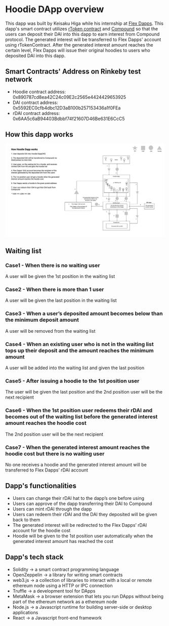 # Hoodie DApp overview
This dapp was built by Keisaku Higa while his internship at [Flex Dapps](https://flexdapps.com/about). This dapp's smart contract utilizes [rToken contract](https://github.com/decentral-ee/rtoken-contracts) and [Compound](https://github.com/compound-finance) so that the users can deposit their DAI into this dapp to earn interest from Compound protocol. The generated interest will be transferred to Flex Dapps' account using rTokenContract. After the generated interest amount reaches the certain level, Flex Dapps will issue their original hoodies to users who deposited DAI into this dapp.

## Smart Contracts' Address on Rinkeby test network
* Hoodie contract address: 0x890787cd8ea42C24c09E2c2565e4424429653925
* DAI contract address: 0x5592EC0cfb4dbc12D3aB100b257153436a1f0FEa
* rDAI contract address: 0x6AA5c6aB94403Bdbbf74f21607D46Be631E6CcC5

## How this dapp works
![](./docs/dappsImage.png)
## Waiting list
### Case1 - When there is no waiting user
A user will be given the 1st position in the waiting list

### Case2 - When there is more than 1 user
A user will be given the last position in the waiting list

### Case3 - When a user’s deposited amount becomes below than the minimum deposit amount
A user will be removed from the waiting list

### Case4 - When an existing user who is not in the waiting list tops up their deposit and the amount reaches the minimum amount
A user will be added into the waiting list and given the last position

### Case5 - After issuing a hoodie to the 1st position user
The user will be given the last position and the 2nd position user will be the next recipient

### Case6 - When the 1st position user redeems their rDAI and becomes out of the waiting list before the generated interest amount reaches the hoodie cost
The 2nd position user will be the next recipient

### Case7 - When the generated interest amount reaches the hoodie cost but there is no waiting user
No one receives a hoodie and the generated interest amount will be transferred to Flex Dapps’ rDAI account

## Dapp's functionalities
* Users can change their rDAI hat to the dapp’s one before using
* Users can approve of the dapp transferring their DAI to Compound
* Users can mint rDAI through the dapp
* Users can redeem their rDAI and the DAI they deposited will be given back to them
* The generated interest will be redirected to the Flex Dapps’ rDAI account for the hoodie cost
* Hoodie will be given to the 1st position user automatically when the generated interest amount has reached the cost

## Dapp's tech stack
* Solidity      -> a smart contract programming language
* OpenZeppelin  -> a library for writing smart contracts
* web3.js       -> a collection of libraries to interact with a local or remote ethereum node using a HTTP or IPC connection
* Truffle       -> a development tool for DApps
* MetaMask      -> a browser extension that lets you run DApps without being part of the ethereum network as a ethereum node
* Node.js       -> a Javascript runtime for building server-side or desktop applications
* React         -> a Javascript front-end framework


